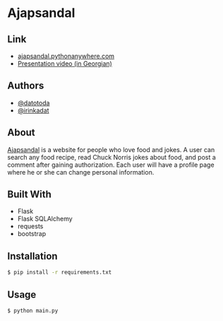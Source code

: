 # Ajapsandal
## Link

- [ajapsandal.pythonanywhere.com](https://ajapsandal.pythonanywhere.com/)
- [Presentation video (in Georgian)](https://youtu.be/lIkJuKHaE9Q)


## Authors
- [@datotoda](https://github.com/datotoda)
- [@irinkadat](https://github.com/irinkadat)


## About

[Ajapsandal](https://ajapsandal.pythonanywhere.com/) is a website for people who love food and jokes.
A user can search any food recipe, read Chuck Norris jokes about food, and post a comment after gaining authorization. 
Each user will have a profile page where he or she can change personal information. 


## Built With

- Flask
- Flask SQLAlchemy
- requests
- bootstrap


## Installation

```bash
$ pip install -r requirements.txt
```


## Usage

```bash
$ python main.py
```
